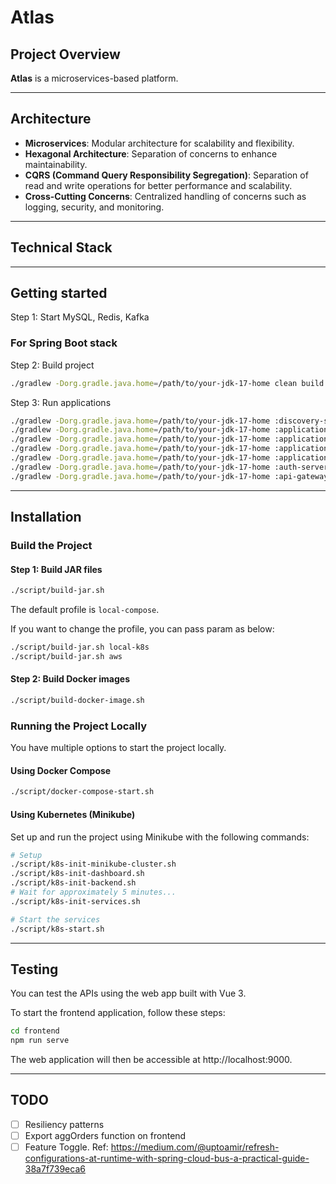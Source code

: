 # Atlas

## Project Overview

**Atlas** is a microservices-based platform.

---

## Architecture

- **Microservices**: Modular architecture for scalability and flexibility.
- **Hexagonal Architecture**: Separation of concerns to enhance maintainability.
- **CQRS (Command Query Responsibility Segregation)**: Separation of read and write operations for better performance and scalability.
- **Cross-Cutting Concerns**: Centralized handling of concerns such as logging, security, and monitoring.

---

## Technical Stack

---

## Getting started

Step 1: Start MySQL, Redis, Kafka

### For Spring Boot stack

Step 2: Build project

```bash
./gradlew -Dorg.gradle.java.home=/path/to/your-jdk-17-home clean build
```

Step 3: Run applications

```bash
./gradlew -Dorg.gradle.java.home=/path/to/your-jdk-17-home :discovery-server.eureka:bootRun
./gradlew -Dorg.gradle.java.home=/path/to/your-jdk-17-home :application.spring-boot.user:bootRun
./gradlew -Dorg.gradle.java.home=/path/to/your-jdk-17-home :application.spring-boot.product:bootRun
./gradlew -Dorg.gradle.java.home=/path/to/your-jdk-17-home :application.spring-boot.order:bootRun
./gradlew -Dorg.gradle.java.home=/path/to/your-jdk-17-home :application.spring-boot.notification:bootRun
./gradlew -Dorg.gradle.java.home=/path/to/your-jdk-17-home :auth-server:auth-server.spring-security-jwt:bootRun
./gradlew -Dorg.gradle.java.home=/path/to/your-jdk-17-home :api-gateway.spring-cloud-gateway:bootRun
```

---

## Installation

### Build the Project

#### Step 1: Build JAR files

```bash
./script/build-jar.sh
```

The default profile is `local-compose`.

If you want to change the profile, you can pass param as below:

```bash
./script/build-jar.sh local-k8s
./script/build-jar.sh aws
```

#### Step 2: Build Docker images

```bash
./script/build-docker-image.sh
```

### Running the Project Locally

You have multiple options to start the project locally.

#### Using Docker Compose

```bash
./script/docker-compose-start.sh
```

#### Using Kubernetes (Minikube)

Set up and run the project using Minikube with the following commands:

```bash
# Setup
./script/k8s-init-minikube-cluster.sh
./script/k8s-init-dashboard.sh
./script/k8s-init-backend.sh
# Wait for approximately 5 minutes...
./script/k8s-init-services.sh

# Start the services
./script/k8s-start.sh
```

---

## Testing

You can test the APIs using the web app built with Vue 3. 

To start the frontend application, follow these steps:

```bash
cd frontend
npm run serve
```

The web application will then be accessible at http://localhost:9000.

---

## TODO

- [ ] Resiliency patterns
- [ ] Export aggOrders function on frontend
- [ ] Feature Toggle. Ref: https://medium.com/@uptoamir/refresh-configurations-at-runtime-with-spring-cloud-bus-a-practical-guide-38a7f739eca6
